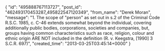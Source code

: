  {
   "id": "495888767113727",
   "post_id": "462493170453287_495822547120349",
   "from_name": "Derek Moran",
   "message": "1. The scope of \"person\" as set out in s.2 of the Criminal Code R.S.C. 1985, c. C-46 extends somewhat beyond the individual, covering additionally public bodies, corporations, societies and companies, but, groups having common characteristics such as race, religion, colour and ethnic origin ARE NOT included in the definition (R. v. Keegstra, [1990] 3 S.C.R. 697)",
   "created_time": "2013-03-25T03:45:14+0000"
 }
